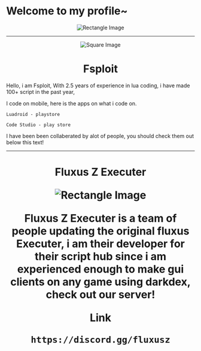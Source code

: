 <!-- Top Image (Rectangle) -->
<p align="center">
 
  
# Welcome to my profile~

</p>

<p align="center">
  <img src="https://encrypted-tbn0.gstatic.com/images?q=tbn:ANd9GcQkL7640kq2WeILRiZZKdKliMJyB9Wr0rBoQUs4HNjTgFA-03a51uWpP4b2&s=10" alt="Rectangle Image">
</p>





---

<!-- Small Square Image with Title -->
<p align="center">
  <img src="https://yt3.ggpht.com/l9MRAFrRy6fuQ3mWkDYXTH7ruBgvsOUWanVUCe2aNuLNemqG8X8-LGNZNVUbuCMP6ZOh3q8w=s160-c-k-c0x00ffffff-no-rj" alt="Square Image">
</p>

<h1 align="center">Fsploit</h1>

<p align="center">
  
Hello, i am Fsploit, With 2.5 years of experience in lua coding, i have made 100+ script in the past year,

I code on mobile, here is the apps on what i code on.

```
Luadroid - playstore
```

```
Code Studio - play store
```

I have been been collaberated by alot of people, you should check them out below this text!



</p>

---

<!-- Bottom Section with Rectangle Image -->
<h1 align="center">
  
Fluxus Z Executer 

<p align="center">
  <img src="https://encrypted-tbn0.gstatic.com/images?q=tbn:ANd9GcQase5umnpZD68mFr1W725foRqhcst1iC9GVw&usqp=CAU" alt="Rectangle Image">
</p>

<p align="center">
  Fluxus Z Executer is a team of people updating the original fluxus Executer, i am their developer for their script hub since i am experienced enough to make gui clients on any game using darkdex, check out our server!

Link
```
https://discord.gg/fluxusz
```
</p>
